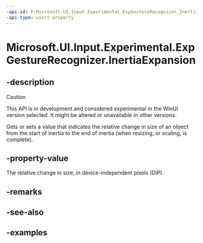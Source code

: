 ```yaml
---
-api-id: P:Microsoft.UI.Input.Experimental.ExpGestureRecognizer.InertiaExpansion
-api-type: winrt property
---
```


# Microsoft.UI.Input.Experimental.ExpGestureRecognizer.InertiaExpansion

<!--
public float InertiaExpansion { get; set; }
-->

## -description

> [!CAUTION]
> This API is in development and considered experimental in the WinUI version selected. It might be altered or unavailable in other versions.

Gets or sets a value that indicates the relative change in size of an object from the start of inertia to the end of inertia (when resizing, or scaling, is complete).

## -property-value

The relative change in size, in device-independent pixels (DIP).

## -remarks

## -see-also

## -examples
